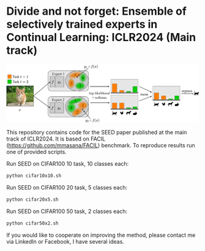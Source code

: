 # Divide and not forget: Ensemble of selectively trained experts in Continual Learning: ICLR2024 (Main track)

![image](inference.jpg?raw=true "inference")

This repository contains code for the SEED paper published at the main track of ICLR2024. It is based on FACIL (https://github.com/mmasana/FACIL) benchmark.
To reproduce results run one of provided scripts. 


Run SEED on CIFAR100 10 task, 10 classes each:
```bash
python cifar10x10.sh
```

Run SEED on CIFAR100 20 task, 5 classes each:
```bash
python cifar20x5.sh
```

Run SEED on CIFAR100 50 task, 2 classes each:
```bash
python cifar50x2.sh
```

If you would like to cooperate on improving the method, please contact me via LinkedIn or Facebook, I have several ideas.